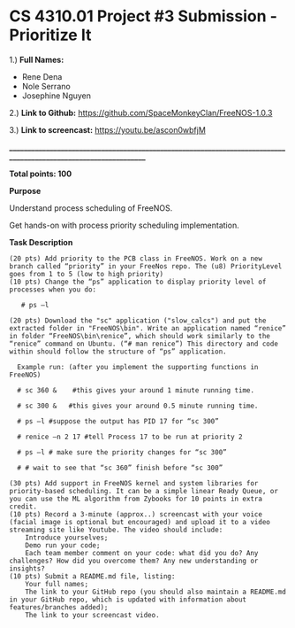 # CS 4310.01 Project #3 Submission - Prioritize It

1.) **Full Names:**
   - Rene Dena
   - Nole Serrano
   - Josephine Nguyen
   
2.) **Link to Github:**   https://github.com/SpaceMonkeyClan/FreeNOS-1.0.3

3.) **Link to screencast:** https://youtu.be/ascon0wbfjM
 
**________________________________________________________________________________________________________________**

**Total points: 100**

**Purpose**

Understand process scheduling of FreeNOS.

Get hands-on with process priority scheduling implementation.

**Task Description**   

    (20 pts) Add priority to the PCB class in FreeNOS. Work on a new branch called “priority” in your FreeNos repo. The (u8) PriorityLevel goes from 1 to 5 (low to high priority)
    (10 pts) Change the “ps” application to display priority level of processes when you do:

       # ps –l

    (20 pts) Download the "sc" application ("slow_calcs") and put the extracted folder in "FreeNOS\bin". Write an application named “renice” in folder “FreeNOS\bin\renice”, which should work similarly to the “renice” command on Ubuntu. (“# man renice”) This directory and code within should follow the structure of “ps” application.

      Example run: (after you implement the supporting functions in FreeNOS)

      # sc 360 &    #this gives your around 1 minute running time.

      # sc 300 &   #this gives your around 0.5 minute running time.

      # ps –l #suppose the output has PID 17 for “sc 300”

      # renice –n 2 17 #tell Process 17 to be run at priority 2

      # ps –l # make sure the priority changes for “sc 300”

      # # wait to see that “sc 360” finish before “sc 300”

    (30 pts) Add support in FreeNOS kernel and system libraries for priority-based scheduling. It can be a simple linear Ready Queue, or you can use the ML algorithm from Zybooks for 10 points in extra credit.
    (10 pts) Record a 3-minute (approx..) screencast with your voice (facial image is optional but encouraged) and upload it to a video streaming site like Youtube. The video should include:
        Introduce yourselves;
        Demo run your code;
        Each team member comment on your code: what did you do? Any challenges? How did you overcome them? Any new understanding or insights?
    (10 pts) Submit a README.md file, listing:
        Your full names;
        The link to your GitHub repo (you should also maintain a README.md in your GitHub repo, which is updated with information about features/branches added);
        The link to your screencast video.
